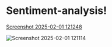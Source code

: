# Sentiment-analysis!
[Screenshot 2025-02-01 121248](https://github.com/user-attachments/assets/02c34411-3033-47a4-9b85-02cf45b3a895)

![Screenshot 2025-02-01 121114](https://github.com/user-attachments/assets/5e5d09bb-bcf5-4887-89dd-88fd3e114ff3)
